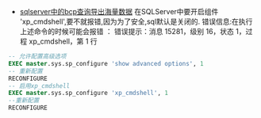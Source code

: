 * [sqlserver中的bcp查询导出海量数据](https://blog.csdn.net/zhangshufei8001/article/details/51130072)
在SQLServer中要开启组件 'xp_cmdshell',要不就报错,因为为了安全,sql默认是关闭的.
错误信息:在执行上述命令的时候可能会报错 ： 错误提示：消息 15281，级别 16，状态 1，过程 xp_cmdshell，第 1 行

```sql
-- 允许配置高级选项  
EXEC master.sys.sp_configure 'show advanced options', 1  
-- 重新配置  
RECONFIGURE  
-- 启用xp_cmdshell  
EXEC master.sys.sp_configure 'xp_cmdshell', 1  
--重新配置  
RECONFIGURE
```
